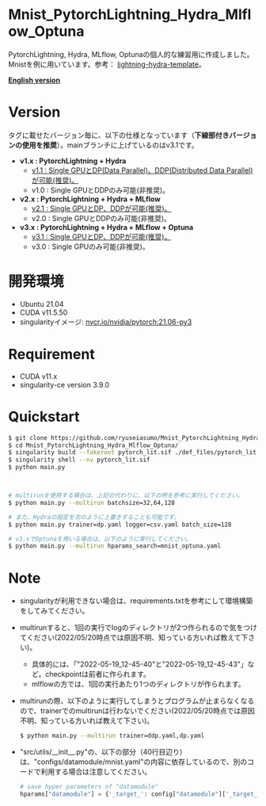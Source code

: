 # Mnist_PytorchLightning_Hydra_Mlflow_Optuna
PytorchLightning, Hydra, MLflow, Optunaの個人的な練習用に作成しました。Mnistを例に用いています。参考： [lightning-hydra-template](https://github.com/ashleve/lightning-hydra-template)。

<u>__[English version](./README_EN.md)__</u>

# Version
タグに載せたバージョン毎に、以下の仕様となっています（__下線部付きバージョンの使用を推奨__）。mainブランチに上げているのはv3.1です。
* __v1.x : PytorchLightning + Hydra__
    * <u>v1.1 : Single GPUとDP(Data Parallel)、DDP(Distributed Data Parallel)が可能(推奨)。</u>
    * v1.0 : Single GPUとDDPのみ可能(非推奨)。
* __v2.x : PytorchLightning + Hydra + MLflow__
    * <u>v2.1 : Single GPUとDP、DDPが可能(推奨)。</u>
    * v2.0 : Single GPUとDDPのみ可能(非推奨)。
* __v3.x : PytorchLightning + Hydra + MLflow + Optuna__
    * <u>v3.1 : Single GPUとDP、DDPが可能(推奨)。</u>
    * v3.0 : Single GPUのみ可能(非推奨)。

# 開発環境
* Ubuntu 21.04
* CUDA v11.5.50
* singularityイメージ: [nvcr.io/nvidia/pytorch:21.06-py3](https://docs.nvidia.com/deeplearning/frameworks/pytorch-release-notes/rel_21-06.html)

# Requirement
* CUDA v11.x
* singularity-ce version 3.9.0

# Quickstart
<!-- ## singularityイメージの作成 -->
```bash
$ git clone https://github.com/ryuseiasumo/Mnist_PytorchLightning_Hydra_Mlflow_Optuna
$ cd Mnist_PytorchLightning_Hydra_Mlflow_Optuna/
$ singularity build --fakeroot pytorch_lit.sif ./def_files/pytorch_lit.def
$ singularity shell --nv pytorch_lit.sif
$ python main.py



# multirunを使用する場合は、上記の代わりに、以下の例を参考に実行してください。
$ python main.py --multirun batchsize=32,64,128

# また、Hydraの設定を次のように上書きすることも可能です。
$ python main.py trainer=dp.yaml logger=csv.yaml batch_size=128

# v3.xでOptunaを用いる場合は、以下のように実行してください。
$ python main.py --multirun hparams_search=mnist_optuna.yaml
```


# Note
* singularityが利用できない場合は、requirements.txtを参考にして環境構築をしてみてください。


* multirunすると、1回の実行でlogのディレクトリが2つ作られるので気をつけてください(2022/05/20時点では原因不明、知っている方いれば教えて下さい)。
    * 具体的には、「"2022-05-19_12-45-40"と"2022-05-19_12-45-43"」など。checkpointは前者に作られます。
    * mlflowの方では、1回の実行あたり1つのディレクトリが作られます。
<!-- DDPで実行する場合、multirunするとエラーになるので気をつけてください(2022/05/17時点では原因不明、知っている方いれば教えて下さい)。 -->


* multirunの際、以下のように実行してしまうとプログラムが止まらなくなるので、trainerでのmultirunは行わないでください(2022/05/20時点では原因不明、知っている方いれば教えて下さい)。
    ```bash
    $ python main.py --multirun trainer=ddp.yaml,dp.yaml
    ```


* "src/utils/\_\_init\_\_.py"の、以下の部分（40行目辺り）は、"configs/datamodule/mnist.yaml"の内容に依存しているので、別のコードで利用する場合は注意してください。
    ```python
    # save hyper parameters of "datamodule"
    hparams["datamodule"] = {'_target_': config["datamodule"]['_target_'], 'data_dir': config["datamodule"]['data_dir'], 'batch_size': config["datamodule"]['batch_size'], 'train_val_test_split': config["datamodule"]['train_val_test_split'], 'pin_memory': config["datamodule"]['pin_memory']}
    ```
    